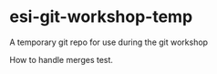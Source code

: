 # esi-git-workshop-temp
A temporary git repo for use during the git workshop

How to handle merges test.
